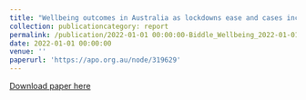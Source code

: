```yaml
---
title: "Wellbeing outcomes in Australia as lockdowns ease and cases increase–August 2022"
collection: publicationcategory: report
permalink: /publication/2022-01-01 00:00:00-Biddle_Wellbeing_2022-01-01
date: 2022-01-01 00:00:00
venue: ''
paperurl: 'https://apo.org.au/node/319629'
---
```

[Download paper here](https://apo.org.au/node/319629)
